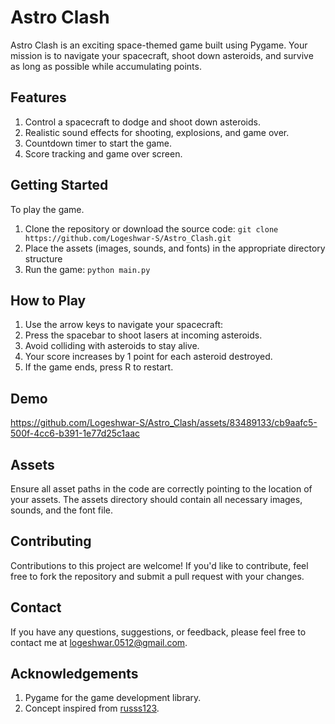 
# Astro Clash

Astro Clash is an exciting space-themed game built using Pygame. Your mission is to navigate your spacecraft, shoot down asteroids, and survive as long as possible while accumulating points.

## Features

1. Control a spacecraft to dodge and shoot down asteroids.
2. Realistic sound effects for shooting, explosions, and game over.
3. Countdown timer to start the game.
4. Score tracking and game over screen.

## Getting Started

To play the game.

1. Clone the repository or download the source code: ```git clone https://github.com/Logeshwar-S/Astro_Clash.git```
2. Place the assets (images, sounds, and fonts) in the appropriate directory structure
3. Run the game: ```python main.py```

## How to Play

1. Use the arrow keys to navigate your spacecraft:
2. Press the spacebar to shoot lasers at incoming asteroids.
3. Avoid colliding with asteroids to stay alive.
4. Your score increases by 1 point for each asteroid destroyed.
5. If the game ends, press R to restart.

## Demo

https://github.com/Logeshwar-S/Astro_Clash/assets/83489133/cb9aafc5-500f-4cc6-b391-1e77d25c1aac

## Assets

Ensure all asset paths in the code are correctly pointing to the location of your assets. The assets directory should contain all necessary images, sounds, and the font file.

## Contributing

Contributions to this project are welcome! If you'd like to contribute, feel free to fork the repository and submit a pull request with your changes.

## Contact

If you have any questions, suggestions, or feedback, please feel free to contact me at logeshwar.0512@gmail.com.

## Acknowledgements

1. Pygame for the game development library.
2. Concept inspired from [russs123](https://github.com/russs123/space_invaders).
